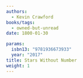 ```yaml
---
authors:
  - Kevin Crawford
books/tags:
  - owned-but-unread
date: 1800-01-30

params:
  isbn13: "9781936673933"
  year: "2017"
title: Stars Without Number
weight: 1
---
```


<!--more-->
